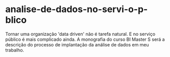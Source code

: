# analise-de-dados-no-servi-o-p-blico
Tornar uma organização 'data driven' não é tarefa natural. E no serviço público é mais complicado ainda. A monografia do curso BI Master S será a descrição do processo de implantação da análise de dados em meu trabalho. 
